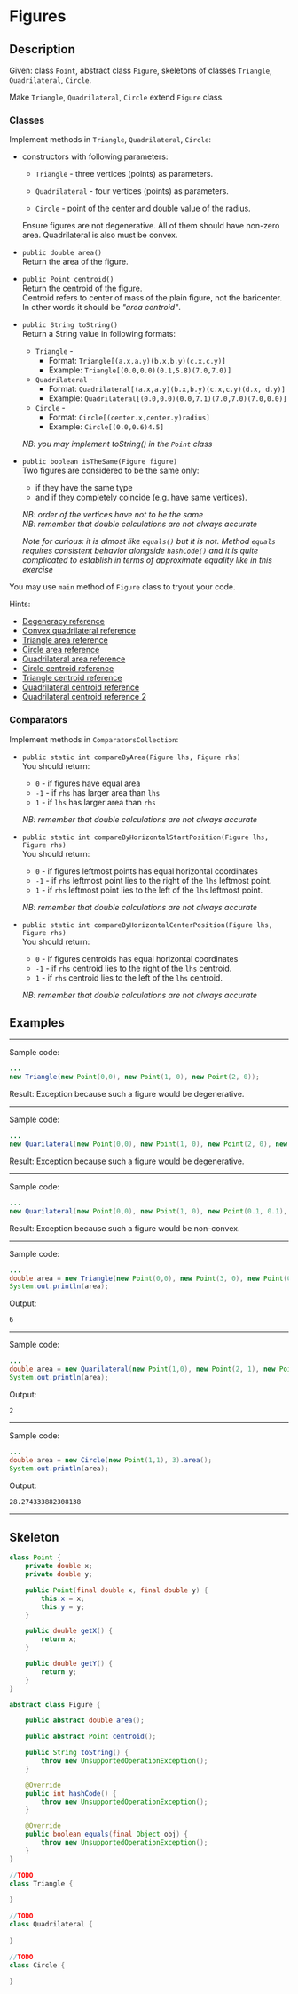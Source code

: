 # Figures

## Description

Given: class `Point`, abstract class `Figure`, 
skeletons of classes `Triangle`, `Quadrilateral`, `Circle`.

Make `Triangle`, `Quadrilateral`, `Circle` extend `Figure` class.

### Classes
Implement methods in `Triangle`, `Quadrilateral`, `Circle`:

* constructors with following parameters:

    * `Triangle` - three vertices (points) as parameters.
    
    * `Quadrilateral` - four vertices (points) as parameters.
    
    * `Circle` - point of the center and double value of the radius.
    
    Ensure figures are not degenerative.
    All of them should have non-zero area.
    Quadrilateral is also must be convex.

* `public double area()`\
    Return the area of the figure.
    
* `public Point centroid()`\
    Return the centroid of the figure.\
    Centroid refers to center of mass of the plain figure, not the baricenter.\
    In other words it should be *"area centroid"*.  

* `public String toString()`\
    Return a String value in following formats:
    * `Triangle` - 
        * Format: `Triangle[(a.x,a.y)(b.x,b.y)(c.x,c.y)]`
        * Example: `Triangle[(0.0,0.0)(0.1,5.8)(7.0,7.0)]`    
    * `Quadrilateral` - 
        * Format: `Quadrilateral[(a.x,a.y)(b.x,b.y)(c.x,c.y)(d.x, d.y)]`
        * Example: `Quadrilateral[(0.0,0.0)(0.0,7.1)(7.0,7.0)(7.0,0.0)]`    
    * `Circle` - 
        * Format: `Circle[(center.x,center.y)radius]`
        * Example: `Circle[(0.0,0.6)4.5]`
        
    *NB: you may implement toString() in the `Point` class*

* `public boolean isTheSame(Figure figure)`\
    Two figures are considered to be the same only:
    * if they have the same type
    * and if they completely coincide (e.g. have same vertices). 
    
    *NB: order of the vertices have not to be the same*\
    *NB: remember that double calculations are not always accurate*
    
    *Note for curious: it is almost like `equals()` but it is not. Method `equals` requires consistent behavior alongside `hashCode()` and it is quite complicated to establish in terms of approximate equality like in this exercise*

You may use `main` method of `Figure` class to tryout your code.

Hints:
* [Degeneracy reference](https://en.wikipedia.org/wiki/Degeneracy_(mathematics))
* [Convex quadrilateral reference](https://en.wikipedia.org/wiki/Quadrilateral#Convex_quadrilaterals)
* [Triangle area reference](https://en.wikipedia.org/wiki/Triangle#Computing_the_area_of_a_triangle)
* [Circle area reference](https://en.wikipedia.org/wiki/Circle#Area_enclosed)
* [Quadrilateral area reference](htps://en.wikipedia.org/wiki/Quadrilateral#Area_of_a_convex_quadrilateral)
* [Circle centroid reference](https://www.engineeringintro.com/mechanics-of-structures/centre-of-gravity/centroid-of-circle/)
* [Triangle centroid reference](https://en.wikipedia.org/wiki/Centroid#Of_a_triangle)
* [Quadrilateral centroid reference](https://en.wikipedia.org/wiki/Quadrilateral#Remarkable_points_and_lines_in_a_convex_quadrilateral)
* [Quadrilateral centroid reference 2](https://sites.math.washington.edu/~king/java/gsp/center-mass-quad.html)

### Comparators
Implement methods in `ComparatorsCollection`:

* `public static int compareByArea(Figure lhs, Figure rhs)`\
    You should return:
    * `0` - if figures have equal area
    * `-1` - if `rhs` has larger area than `lhs`   
    * `1` - if `lhs` has larger area than `rhs`
    
    *NB: remember that double calculations are not always accurate*
    
* `public static int compareByHorizontalStartPosition(Figure lhs, Figure rhs)`\
    You should return:
    * `0` - if figures leftmost points has equal horizontal coordinates
    * `-1` - if `rhs` leftmost point lies to the right of the `lhs` leftmost point.   
    * `1` - if `rhs` leftmost point lies to the left of the `lhs` leftmost point.   
    
    *NB: remember that double calculations are not always accurate*
    

* `public static int compareByHorizontalCenterPosition(Figure lhs, Figure rhs)`\
    You should return:
    * `0` - if figures centroids has equal horizontal coordinates
    * `-1` - if `rhs` centroid lies to the right of the `lhs` centroid.   
    * `1` - if `rhs` centroid lies to the left of the `lhs` centroid.   
    
    *NB: remember that double calculations are not always accurate*
    


## Examples

---
Sample code:
```java
...
new Triangle(new Point(0,0), new Point(1, 0), new Point(2, 0));
```
Result: Exception because such a figure would be degenerative.

---
Sample code:
```java
...
new Quarilateral(new Point(0,0), new Point(1, 0), new Point(2, 0), new Point(2, 2));
```
Result: Exception because such a figure would be degenerative.

---
Sample code:
```java
...
new Quarilateral(new Point(0,0), new Point(1, 0), new Point(0.1, 0.1), new Point(0, 1));
```
Result: Exception because such a figure would be non-convex.

---
Sample code:
```java
...
double area = new Triangle(new Point(0,0), new Point(3, 0), new Point(0, 4)).area();
System.out.println(area);
```
Output:
```
6
```

---
Sample code:
```java
...
double area = new Quarilateral(new Point(1,0), new Point(2, 1), new Point(1, 2), new Point(0, 1)).area();
System.out.println(area);
```
Output:
```
2
```

---
Sample code:
```java
...
double area = new Circle(new Point(1,1), 3).area();
System.out.println(area);
```
Output:
```
28.274333882308138
```

---
## Skeleton

```java
class Point {
    private double x;
    private double y;

    public Point(final double x, final double y) {
        this.x = x;
        this.y = y;
    }

    public double getX() {
        return x;
    }

    public double getY() {
        return y;
    }
}
```

```java
abstract class Figure {

    public abstract double area();

    public abstract Point centroid();

    public String toString() {
        throw new UnsupportedOperationException();
    }

    @Override
    public int hashCode() {
        throw new UnsupportedOperationException();
    }

    @Override
    public boolean equals(final Object obj) {
        throw new UnsupportedOperationException();
    }
}
```

```java
//TODO
class Triangle {
    
}
```

```java
//TODO
class Quadrilateral {
    
}
```

```java
//TODO
class Circle {
    
}
```
